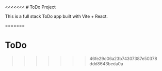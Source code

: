 <<<<<<< # ToDo Project

This is a full stack ToDo app built with Vite + React.

=======
# ToDo
>>>>>>> 46fe29c06a23b74307387e50378ddd8643beda0a
